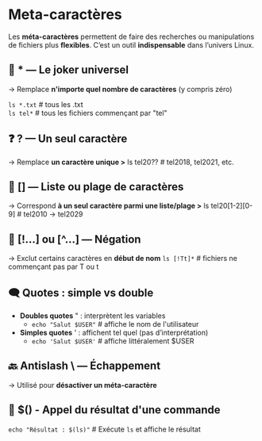 # Meta-caractères

Les **méta-caractères** permettent de faire des recherches ou manipulations de fichiers plus **flexibles**. C’est un outil **indispensable** dans l’univers Linux.



## **🌟 * — Le joker universel**

→ Remplace **n'importe quel nombre de caractères** (y compris zéro)

`ls *.txt` # tous les .txt  
`ls tel*` # tous les fichiers commençant par "tel"



## **❓ ? — Un seul caractère**

→ Remplace **un caractère unique >** ls tel20?? # tel2018, tel2021, etc.



## **🔢 [] — Liste ou plage de caractères**

→ Correspond **à un seul caractère parmi une liste/plage >** ls tel20\[1-2]\[0-9] # tel2010 → tel2029



## **🚫 \[!...] ou \[^...] — Négation**

→ Exclut certains caractères en **début de nom** 
`ls [!Tt]*` # fichiers ne commençant pas par T ou t



## **🗨️ Quotes : simple vs double**

- **Doubles quotes** " : interprètent les variables
  - `echo "Salut $USER"` # affiche le nom de l'utilisateur
- **Simples quotes** ' : affichent tel quel (pas d’interprétation)
  - `echo 'Salut $USER'` # affiche littéralement $USER



## **🔙 Antislash \\ — Échappement**

→ Utilisé pour **désactiver un méta-caractère**



## 🎯 **$()** - **Appel du résultat d'une commande**

`echo "Résultat : $(ls)"` # Exécute `ls` et affiche le résultat

